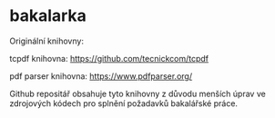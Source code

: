 # bakalarka
Originální knihovny:

tcpdf knihovna: https://github.com/tecnickcom/tcpdf

pdf parser knihovna: https://www.pdfparser.org/


Github repositář obsahuje tyto knihovny z důvodu menších úprav ve zdrojových kódech pro splnění požadavků bakalářské práce.
